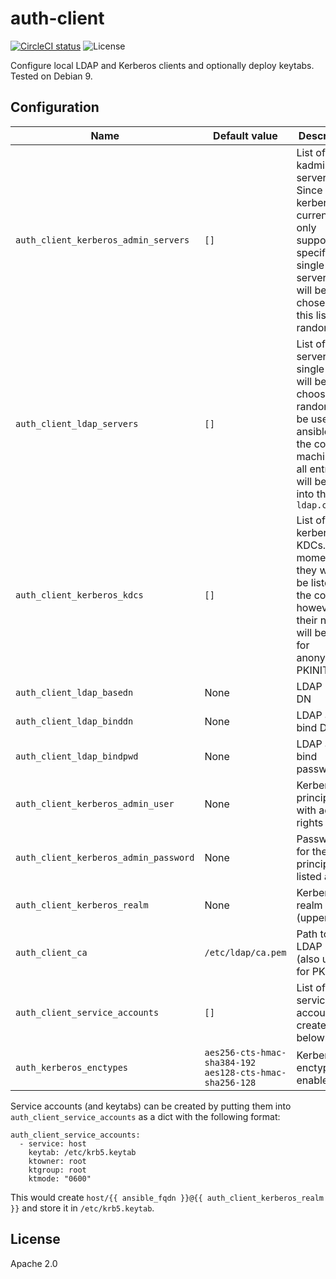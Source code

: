 # auth-client
[![CircleCI status](https://img.shields.io/circleci/project/github/uubk/auth-client/master.svg?style=shield)](https://circleci.com/gh/uubk/auth-client/tree/master)
![License](https://img.shields.io/github/license/uubk/auth-client.svg?style=popout)

Configure local LDAP and Kerberos clients and optionally deploy keytabs. Tested on Debian 9.

## Configuration
| Name | Default value | Description |
| ---- | ------------- | ----------- |
|`auth_client_kerberos_admin_servers` | `[]` | List of kadmin servers. Since kerberos currently only supports specifying a single admin server, one will be chosen from this list at random. |
|`auth_client_ldap_servers`|`[]`| List of LDAP servers. A single entry will be choosen at random to be used by ansible from the control machine and all entrys will be put into the `ldap.conf` |
|`auth_client_kerberos_kdcs`|`[]`| List of kerberos KDCs. At the moment, they will not be listed in the config, however their names will be listed for anonymous PKINIT |
|`auth_client_ldap_basedn` | None | LDAP base DN |
|`auth_client_ldap_binddn` | None | LDAP admin bind DN |
|`auth_client_ldap_bindpwd` | None | LDAP admin bind password |
|`auth_client_kerberos_admin_user` | None | Kerberos principal with admin rights |
|`auth_client_kerberos_admin_password` | None | Password for the principal listed above |
|`auth_client_kerberos_realm` | None | Kerberos realm (uppercase!) |
|`auth_client_ca` | `/etc/ldap/ca.pem` | Path to LDAP CA (also used for PKINIT) |
|`auth_client_service_accounts` | `[]` | List of service accounts to create, see below. |
|`auth_kerberos_enctypes` | `aes256-cts-hmac-sha384-192 aes128-cts-hmac-sha256-128` | Kerberos enctypes to enable. |

Service accounts (and keytabs) can be created by putting them into `auth_client_service_accounts` as a dict with the following format:
```
auth_client_service_accounts:
  - service: host
    keytab: /etc/krb5.keytab
    ktowner: root
    ktgroup: root
    ktmode: "0600"
```
This would create `host/{{ ansible_fqdn }}@{{ auth_client_kerberos_realm }}` and store it in `/etc/krb5.keytab`.

## License
Apache 2.0
